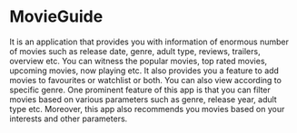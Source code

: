 # MovieGuide
It is an application that provides you with information of enormous number of movies such as release date, genre, adult type, reviews, trailers, overview etc. You can witness the popular movies, top rated movies, upcoming movies, now playing etc. It also provides you a feature to add movies to favourites or watchlist or both. You can also view according to specific genre. One prominent feature of this app is that you can filter movies based on various parameters such as genre, release year, adult type etc. Moreover, this app also recommends you movies based on your interests and other parameters.
